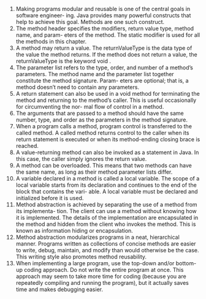 1. Making programs modular and reusable is one of the central goals in software engineer-
ing. Java provides many powerful constructs that help to achieve this goal. Methods are
one such construct.
2. The method header specifies the modifiers, return value type, method name, and param-
eters of the method. The static modifier is used for all the methods in this chapter.
3. A method may return a value. The returnValueType is the data type of the value the
method returns. If the method does not return a value, the returnValueType is the
keyword void .
4. The parameter list refers to the type, order, and number of a method’s parameters. The
method name and the parameter list together constitute the method signature. Param-
eters are optional; that is, a method doesn’t need to contain any parameters.
5. A return statement can also be used in a void method for terminating the method and
returning to the method’s caller. This is useful occasionally for circumventing the nor-
mal flow of control in a method.
6. The arguments that are passed to a method should have the same number, type, and
order as the parameters in the method signature.
7. When a program calls a method, program control is transferred to the called method. A
called method returns control to the caller when its return statement is executed or when
its method-ending closing brace is reached.
8. A value-returning method can also be invoked as a statement in Java. In this case, the
caller simply ignores the return value.
9. A method can be overloaded. This means that two methods can have the same name, as
long as their method parameter lists differ.
10. A variable declared in a method is called a local variable. The scope of a local variable
starts from its declaration and continues to the end of the block that contains the vari-
able. A local variable must be declared and initialized before it is used.
11. Method abstraction is achieved by separating the use of a method from its implementa-
tion. The client can use a method without knowing how it is implemented. The details
of the implementation are encapsulated in the method and hidden from the client who
invokes the method. This is known as information hiding or encapsulation.
12. Method abstraction modularizes programs in a neat, hierarchical manner. Programs
written as collections of concise methods are easier to write, debug, maintain, and
modify than would otherwise be the case. This writing style also promotes method
reusability.
13. When implementing a large program, use the top-down and/or bottom-up coding
approach. Do not write the entire program at once. This approach may seem to take
more time for coding (because you are repeatedly compiling and running the program),
but it actually saves time and makes debugging easier.
